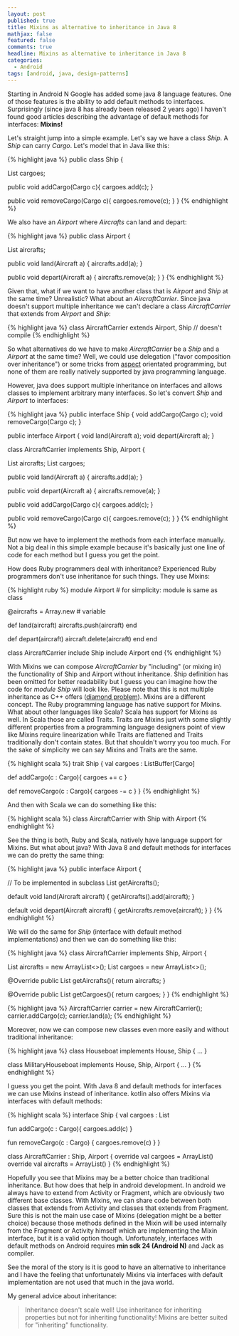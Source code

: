 ```yaml
---
layout: post
published: true
title: Mixins as alternative to inheritance in Java 8
mathjax: false
featured: false
comments: true
headline: Mixins as alternative to inheritance in Java 8
categories:
  - Android
tags: [android, java, design-patterns]
---
```


Starting in Android N Google has added some java 8 language features. One of those features is the ability to add default methods to interfaces. Surprisingly (since java 8 has already been released 2 years ago) I haven't found good articles describing the advantage of default methods for interfaces: **Mixins!**

Let's straight jump into a simple example. Let's say we have a class *Ship*. A *Ship* can carry *Cargo*. Let's model that in Java like this:

{% highlight java %}
public class Ship {

  List<Cargo> cargoes;

  public void addCargo(Cargo c){
    cargoes.add(c);
  }

  public void removeCargo(Cargo c){
    cargoes.remove(c);
  }
}
{% endhighlight %}

We also have an *Airport* where *Aircrafts* can land and depart:

{% highlight java %}
public class Airport {

  List<Aircraft> aircrafts;

  public void land(Aircraft a) {
    aircrafts.add(a);
  }

  public void depart(Aircraft a) {
    aircrafts.remove(a);
  }
}
{% endhighlight %}

Given that, what if we want to have another class that is *Airport* and *Ship* at the same time? Unrealistic? What about an *AircraftCarrier*. Since java doesn't support multiple inheritance we can't declare a class *AircraftCarrier* that extends from *Airport* and *Ship*:

{% highlight java %}
class AircraftCarrier extends Airport, Ship // doesn't compile
{% endhighlight %}

So what alternatives do we have to make *AircraftCarrier* be a *Ship* and a *Airport* at the same time? Well, we could use delegation ("favor composition over inheritance") or some tricks from  [aspect](https://javadeveloperslife.wordpress.com/2013/06/17/Mixins-with-pure-java/)  orientated programming, but none of them are really natively supported by java programming language.

However, java does support multiple inheritance on interfaces and allows classes to implement arbitrary many interfaces. So let's convert *Ship* and *Airport* to interfaces:

{% highlight java %}
public interface Ship {
  void addCargo(Cargo c);
  void removeCargo(Cargo c);
}

public interface Airport {
  void land(Aircraft a);
  void depart(Aircraft a);
}

class AircraftCarrier implements Ship, Airport {

  List<Aircraft> aircrafts;
  List<Cargo> cargoes;

  public void land(Aircraft a) {
    aircrafts.add(a);
  }

  public void depart(Aircraft a) {
    aircrafts.remove(a);
  }

  public void addCargo(Cargo c){
    cargoes.add(c);
  }

  public void removeCargo(Cargo c){
    cargoes.remove(c);
  }
}
{% endhighlight %}

But now we have to implement the methods from each interface manually. Not a big deal in this simple example because it's basically just one line of code for each method but I guess you get the point.

How does Ruby programmers deal with inheritance? Experienced Ruby programmers don't use inheritance for such things. They use Mixins:

{% highlight ruby %}
module Airport  # for simplicity: module is same as class

  @aircrafts = Array.new    # variable

  def land(aircraft)
    aircrafts.push(aircraft)
  end

  def depart(aircraft)
    aircraft.delete(aircraft)
  end
end


class AircraftCarrier
  include Ship
  include Airport
end
{% endhighlight %}

With Mixins we can compose *AircraftCarrier* by "including" (or mixing in) the functionality of Ship and Airport without inheritance. Ship definition has been omitted for better readability but I guess you can imagine how the code for *module Ship* will look like. Please note that this is not multiple inheritance as C++ offers ([diamond problem](https://en.wikipedia.org/wiki/Multiple_inheritance#The_diamond_problem)). Mixins are a different concept. The Ruby programming language has native support for Mixins. What about other languages like Scala? Scala has support for Mixins as well. In Scala those are called Traits. Traits are Mixins just with some slightly different properties from a programming language designers point of view like Mixins require linearization while Traits are flattened and Traits traditionally don't contain states. But that shouldn't worry you too much. For the sake of simplicity we can say Mixins and Traits are the same.

{% highlight scala %}
trait Ship {
  val cargoes : ListBuffer[Cargo]

  def addCargo(c : Cargo){
    cargoes += c
  }

  def removeCargo(c : Cargo){
    cargoes -= c
  }
}
{% endhighlight %}

And then with Scala we can do something like this:

{% highlight scala %}
class AircraftCarrier with Ship with Airport
{% endhighlight %}

See the thing is both, Ruby and Scala, natively have language support for Mixins. But what about java? With Java 8 and default methods for interfaces we can do pretty the same thing:

{% highlight java %}
public interface Airport {

  // To be implemented in subclass
  List<Aircraft> getAircrafts();

  default void land(Aircraft aircraft) {
    getAircrafts().add(aircraft);
  }

  default void depart(Aircraft aircraft) {
    getAircrafts.remove(aircraft);
  }
}
{% endhighlight %}

We will do the same for *Ship* (interface with default method implementations) and then we can do something like this:

{% highlight java %}
class AircraftCarrier implements Ship, Airport {

  List<Aircraft> aircrafts = new ArrayList<>();
  List<Cargo> cargoes = new ArrayList<>();

  @Override
  public List<Aircraft> getAircrafts(){
    return aircrafts;
  }

  @Override
  public List<Cargo> getCargoes(){
    return cargoes;
  }
}
{% endhighlight %}

{% highlight java %}
AircraftCarrier carrier = new AircraftCarrier();
carrier.addCargo(c);
carrier.land(a);
{% endhighlight %}

Moreover, now we can compose new classes even more easily and without traditional inheritance:

{% highlight java %}
class Houseboat implements House, Ship { ... }

class MilitaryHouseboat implements House, Ship, Airport { ... }
{% endhighlight %}

I guess you get the point. With Java 8 and default methods for interfaces we can use Mixins instead of inheritance. kotlin also offers Mixins via interfaces with default methods:

{% highlight scala %}
interface Ship {
  val cargoes : List<Cargo>

  fun addCargo(c : Cargo){
    cargoes.add(c)
  }

  fun removeCargo(c : Cargo) {
    cargoes.remove(c)
  }
}

class AircraftCarrier : Ship, Airport {
  override val cargoes = ArrayList()
  override val aircrafts = ArrayList()
}
{% endhighlight %}

Hopefully you see that Mixins may be a better choice than traditional inheritance. But how does that help in android development. In android we always have to extend from Activity or Fragment, which are obviously two different base classes. With Mixins, we can share code between both classes that extends from Activity and classes that extends from Fragment. Sure this is not the main use case of Mixins (delegation might be a better choice) because those methods defined in the Mixin will be used internally from the Fragment or Activity himself which are implementing the Mixin interface, but it is a valid option though. Unfortunately, interfaces with default methods on Android requires **min sdk 24 (Android N)** and Jack as compiler.

See the moral of the story is it is good to have an alternative to inheritance and I have the feeling that unfortunately Mixins via interfaces with default implementation are not used that much in the java world.

My general advice about inheritance:

> Inheritance doesn't scale well! Use inheritance for inheriting properties but not for inheriting functionality! Mixins are better suited for "inheriting" functionality.
